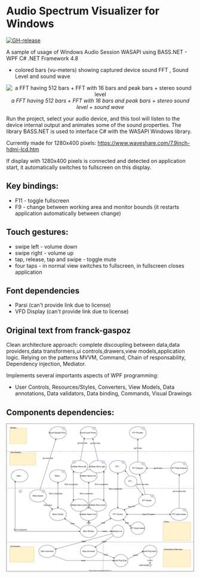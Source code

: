 # Audio Spectrum Visualizer for Windows
[![GH-release](https://img.shields.io/github/v/release/KRtekTM/AudioSpectrumVisualizer.svg)](https://github.com/KRtekTM/AudioSpectrumVisualizer/releases)

A sample of usage of Windows Audio Session WASAPI using BASS.NET - WPF C# .NET Framework 4.8

- colored bars (vu-meters) showing captured device sound FFT , Sound Level and sound wave

<p align="center">
<img src="https://github.com/KRtekTM/WindowsAudioSessionSample/blob/master/Doc/softronics.gif?raw=true" align="center" alt="a FFT having 512 bars + FFT with 16 bars and peak bars + stereo sound level">
<br>
<i>a FFT having 512 bars + FFT with 16 bars and peak bars + stereo sound level + sound wave</i>
</p>

Run the project, select your audio device, and this tool will listen to the device internal output and animates some of the sound properties. The library BASS.NET is used to interface C# with the WASAPI Windows library.

Currently made for 1280x400 pixels: <a href="https://www.waveshare.com/7.9inch-hdmi-lcd.htm">https://www.waveshare.com/7.9inch-hdmi-lcd.htm</a>

If display with 1280x400 pixels is connected and detected on application start, it automatically switches to fullscreen on this display.

## Key bindings:
- F11 - toggle fullscreen
- F9 - change between working area and monitor bounds (it restarts application automatically between change)
  
## Touch gestures:
- swipe left - volume down
- swipe right - volume up
- tap, release, tap and swipe - toggle mute
- four taps - in normal view switches to fullscreen, in fullscreen closes application

## Font dependencies
- Parsi (can't provide link due to license)
- VFD Display (can't provide link due to license)

## Original text from franck-gaspoz
Clean architecture approach: complete discoupling between data,data providers,data transformers,ui controls,drawers,view models,application logic. 
Relying on the patterns MVVM, Command, Chain of responsability, Dependency injection, Mediator.

Implements several importants aspects of WPF programming:
- User Controls, Resources/Styles, Converters, View Models, Data annotations, Data validators, Data binding, Commands, Visual Drawings

## Components dependencies:

<a href="https://app.diagrams.net/?mode=github#Hfranck-gaspoz%2FWindowsAudioSessionSample%2Fmain%2FDoc%2Fcomponents1.drawio.svg">
<img src="/Doc/components1.drawio.svg">
</a>

